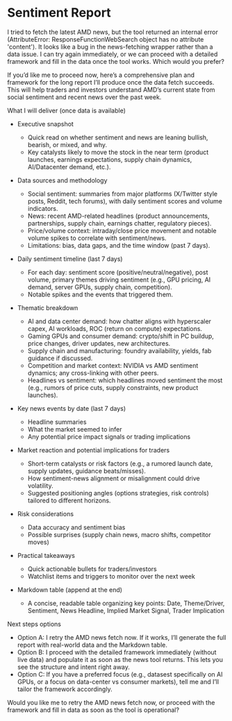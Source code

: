 # Sentiment Report

I tried to fetch the latest AMD news, but the tool returned an internal error (AttributeError: ResponseFunctionWebSearch object has no attribute 'content'). It looks like a bug in the news-fetching wrapper rather than a data issue. I can try again immediately, or we can proceed with a detailed framework and fill in the data once the tool works. Which would you prefer?

If you’d like me to proceed now, here’s a comprehensive plan and framework for the long report I’ll produce once the data fetch succeeds. This will help traders and investors understand AMD’s current state from social sentiment and recent news over the past week.

What I will deliver (once data is available)
- Executive snapshot
  - Quick read on whether sentiment and news are leaning bullish, bearish, or mixed, and why.
  - Key catalysts likely to move the stock in the near term (product launches, earnings expectations, supply chain dynamics, AI/Datacenter demand, etc.).

- Data sources and methodology
  - Social sentiment: summaries from major platforms (X/Twitter style posts, Reddit, tech forums), with daily sentiment scores and volume indicators.
  - News: recent AMD-related headlines (product announcements, partnerships, supply chain, earnings chatter, regulatory pieces).
  - Price/volume context: intraday/close price movement and notable volume spikes to correlate with sentiment/news.
  - Limitations: bias, data gaps, and the time window (past 7 days).

- Daily sentiment timeline (last 7 days)
  - For each day: sentiment score (positive/neutral/negative), post volume, primary themes driving sentiment (e.g., GPU pricing, AI demand, server GPUs, supply chain, competition).
  - Notable spikes and the events that triggered them.

- Thematic breakdown
  - AI and data center demand: how chatter aligns with hyperscaler capex, AI workloads, ROC (return on compute) expectations.
  - Gaming GPUs and consumer demand: crypto/shift in PC buildup, price changes, driver updates, new architectures.
  - Supply chain and manufacturing: foundry availability, yields, fab guidance if discussed.
  - Competition and market context: NVIDIA vs AMD sentiment dynamics; any cross-linking with other peers.
  - Headlines vs sentiment: which headlines moved sentiment the most (e.g., rumors of price cuts, supply constraints, new product launches).

- Key news events by date (last 7 days)
  - Headline summaries
  - What the market seemed to infer
  - Any potential price impact signals or trading implications

- Market reaction and potential implications for traders
  - Short-term catalysts or risk factors (e.g., a rumored launch date, supply updates, guidance beats/misses).
  - How sentiment-news alignment or misalignment could drive volatility.
  - Suggested positioning angles (options strategies, risk controls) tailored to different horizons.

- Risk considerations
  - Data accuracy and sentiment bias
  - Possible surprises (supply chain news, macro shifts, competitor moves)

- Practical takeaways
  - Quick actionable bullets for traders/investors
  - Watchlist items and triggers to monitor over the next week

- Markdown table (append at the end)
  - A concise, readable table organizing key points: Date, Theme/Driver, Sentiment, News Headline, Implied Market Signal, Trader Implication

Next steps options
- Option A: I retry the AMD news fetch now. If it works, I’ll generate the full report with real-world data and the Markdown table.
- Option B: I proceed with the detailed framework immediately (without live data) and populate it as soon as the news tool returns. This lets you see the structure and intent right away.
- Option C: If you have a preferred focus (e.g., datasest specifically on AI GPUs, or a focus on data-center vs consumer markets), tell me and I’ll tailor the framework accordingly.

Would you like me to retry the AMD news fetch now, or proceed with the framework and fill in data as soon as the tool is operational?
